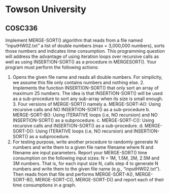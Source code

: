 # Towson University
## COSC336
Implement MERGE-SORT() algorithm that reads from a file named “inputHW02.txt” a list of double numbers (max = 3,000,000 numbers), sorts those numbers and indicates time consumption. This programming question will address the advantage of using iteration loops over recursive calls as well as using INSERTION-SORT() as a procedure in MERGESORT(). Your program must perform the following actions: 
1. Opens the given file name and reads all double numbers. For simplicity, we assume this file only contains numbers and nothing else. 2. Implements the function INSERTION-SORT() that only sort an array of maximum 25 numbers. The idea is that INSERTION-SORT() will be used as a sub-procedure to sort any sub-array when its size is small enough. 3. Four versions of MERGE-SORT() namely a. MERGE-SORT-A(): Using recursive calls and NO INSERTION-SORT() as a sub-procedure b. MERGE-SORT-B(): Using ITERATIVE loops (i.e, NO recursion) and NO INSERTION-SORT() as a subprocedure. c. MERGE-SORT-C(): Using recursive calls and INSERTION-SORT() as a sub-procedure. d. MERGE-SORT-D(): Using ITERATIVE loops (i.e, NO recursion) and INSERTION-SORT() as a subprocedure. 
4. For testing purpose, write another procedure to randomly generate N numbers and write them to a given file name filename where N and filename are input parameters. 
Report your MERGE-SORT() time consumption on the following input sizes: N = 1M, 1.5M, 2M, 2.5M and 3M numbers. That is, for each input size N, calls step 4 to generate N numbers and write them to the given file name (e.g., “inputHW02.txt”). Then reads from that file and performs MERGE-SORT-A(), MERGE-SORT-B(), MERGE-SORT-C(), MERGE-SORT-D() and report each of their time consumptions in a graph. 
